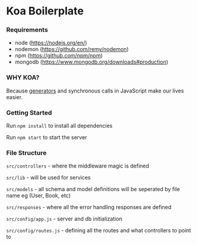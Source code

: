 # Koa Boilerplate 

### Requirements
- node (https://nodejs.org/en/)
- nodemon (https://github.com/remy/nodemon)
- npm (https://github.com/npm/npm)
- mongodb (https://www.mongodb.org/downloads#production)

### WHY KOA?
Because [generators](https://developer.mozilla.org/en-US/docs/Web/JavaScript/Reference/Global_Objects/Generator) and synchronous calls in JavaScript make our lives easier.

### Getting Started
Run `npm install` to install all dependencies

Run `npm start` to start the server

### File Structure

`src/controllers` - where the middleware magic is defined

`src/lib` - will be used for services

`src/models` - all schema and model definitions will be seperated by file name eg (User, Book, etc)

`src/responses` - where all the error handling responses are defined

`src/config/app.js` - server and db initialization

`src/config/routes.js` - defining all the routes and what controllers to point to
